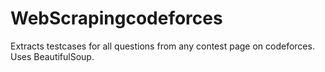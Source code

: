 # WebScrapingcodeforces
Extracts testcases for all questions from any contest page on codeforces.
Uses BeautifulSoup.
